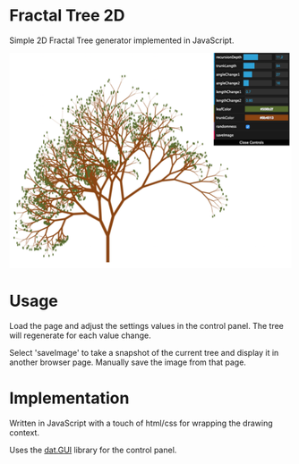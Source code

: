 # Fractal Tree 2D

Simple 2D Fractal Tree generator implemented in JavaScript.

![FractalTree2D](./FractalTree2D.png "FractalTree2D")

# Usage

Load the page and adjust the settings values in the control panel.  The tree will regenerate for each value change.

Select 'saveImage' to take a snapshot of the current tree and display it in another browser page.  Manually save the image from that page.

# Implementation

Written in JavaScript with a touch of html/css for wrapping the drawing context.

Uses the [dat.GUI](http://workshop.chromeexperiments.com/examples/gui/) library for the control panel.
